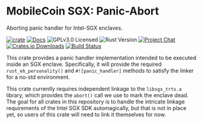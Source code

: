 # MobileCoin SGX: Panic-Abort

Aborting panic handler for Intel-SGX enclaves.

[![crate][crate-image]][crate-link]
[![Docs][docs-image]][docs-link]
![GPLv3.0 Licensed][license-image]
![Rust Version][rustc-image]
[![Project Chat][chat-image]][chat-link]
[![Crates.io Downloads][downloads-image]][crate-link]
[![Build Status][build-image]][build-link]

This crate provides a panic handler implementation intended to be executed inside an SGX enclave. Specifically, it will provide the required `rust_eh_personality()` and `#![panic_handler]` methods to satisfy the linker for a no-std environment.

This crate currently requires independent linkage to the `libsgx_trts.a` library, which provides the `abort()` call we use to mark the enclave dead. The goal for all crates in this repository is to handle the intricate linkage requirements of the Intel SGX SDK automagically, but that is not in place yet, so users of this crate will need to link it themselves for now.

[//]: # (badges)

[crate-image]: https://img.shields.io/crates/v/mc-sgx-panic-abort?style=for-the-badge
[crate-link]: https://crates.io/crates/mc-sgx-panic-abort
[docs-image]: https://img.shields.io/docsrs/mc-sgx-panic-abort/latest?style=for-the-badge
[docs-link]: https://docs.rs/mc-sgx-panic-abort/
[license-image]: https://img.shields.io/github/license/mobilecoinfoundation/sgx?style=for-the-badge
[rustc-image]: https://img.shields.io/badge/rustc-nightly-orange.svg?style=for-the-badge&logo=rust
[chat-image]: https://img.shields.io/discord/844353360348971068.svg?style=for-the-badge
[chat-link]: https://discord.gg/4kP8ftbVfA
[downloads-image]: https://img.shields.io/crates/d/mc-sgx-panic-abort.svg?style=for-the-badge
[build-image]: https://img.shields.io/github/workflow/status/mobilecoinfoundation/sgx/panic-abort?style=for-the-badge
[build-link]: https://github.com/mobilecoinfoundation/sgx/actions
